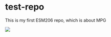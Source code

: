 # test-repo

This is my first ESM206 repo, which is about MPG

![](https://octodex.github.com/images/scubatocat.png)

